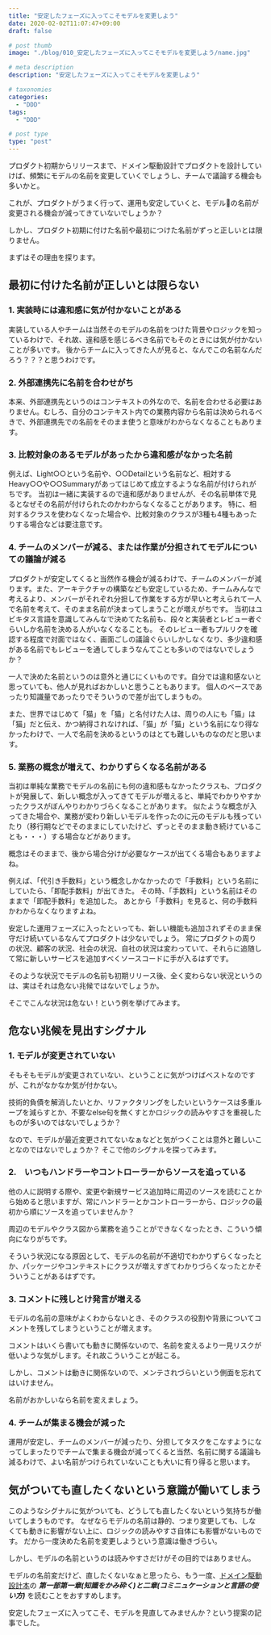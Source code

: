 ```yaml
---
title: "安定したフェーズに入ってこそモデルを変更しよう"
date: 2020-02-02T11:07:47+09:00
draft: false

# post thumb
image: "./blog/010_安定したフェーズに入ってこそモデルを変更しよう/name.jpg"

# meta description
description: "安定したフェーズに入ってこそモデルを変更しよう"

# taxonomies
categories: 
  - "DDD"
tags:
  - "DDD"

# post type
type: "post"
---
```


プロダクト初期からリリースまで、ドメイン駆動設計でプロダクトを設計していけば、頻繁にモデルの名前を変更していくでしょうし、チームで議論する機会も多いかと。

これが、プロダクトがうまく行って、運用も安定していくと、モデルの名前が変更される機会が減ってきていないでしょうか？

しかし、プロダクト初期に付けた名前や最初につけた名前がずっと正しいとは限りません。

まずはその理由を探ります。

## 最初に付けた名前が正しいとは限らない

### 1. 実装時には違和感に気が付かないことがある

実装している人やチームは当然そのモデルの名前をつけた背景やロジックを知っているわけで、それ故、違和感を感じるべき名前でもそのときには気が付かないことが多いです。
後からチームに入ってきた人が見ると、なんでこの名前なんだろう？？？と思うわけです。

### 2. 外部連携先に名前を合わせがち

本来、外部連携先というのはコンテキストの外なので、名前を合わせる必要はありません。むしろ、自分のコンテキスト内での業務内容から名前は決められるべきで、外部連携先での名前をそのまま使うと意味がわからなくなることもあります。

### 3. 比較対象のあるモデルがあったから違和感がなかった名前

例えば、Light○○という名前や、○○Detailという名前など、相対するHeavy○○や○○Summaryがあってはじめて成立するような名前が付けられがちです。
当初は一緒に実装するので違和感がありませんが、その名前単体で見るとなぜその名前が付けられたのかわからなくなることがあります。
特に、相対するクラスを使わなくなった場合や、比較対象のクラスが3種も4種もあったりする場合などは要注意です。

### 4. チームのメンバーが減る、または作業が分担されてモデルについての議論が減る

プロダクトが安定してくると当然作る機会が減るわけで、チームのメンバーが減ります。また、アーキテクチャの構築なども安定しているため、チームみんなで考えるより、メンバーがそれぞれ分担して作業をする方が早いと考えられて一人で名前を考えて、そのまま名前が決まってしまうことが増えがちです。
当初はユビキタス言語を意識してみんなで決めてた名前も、段々と実装者とレビュー者ぐらいしか名前を決める人がいなくなることも。
そのレビュー者もプルリクを確認する程度で対面ではなく、画面ごしの議論ぐらいしかしなくなり、多少違和感がある名前でもレビューを通してしまうなんてことも多いのではないでしょうか？

一人で決めた名前というのは意外と通じにくいものです。自分では違和感ないと思っていても、他人が見ればおかしいと思うこともあります。
個人のベースであったり知識量であったりでそういうので差が出てしまうもの。

また、世界ではじめて「猫」を「猫」と名付けた人は、周りの人にも「猫」は「猫」だと伝え、かつ納得されなければ、「猫」が「猫」という名前になり得なかったわけで、一人で名前を決めるというのはとても難しいものなのだと思います。

### 5. 業務の概念が増えて、わかりずらくなる名前がある

当初は単純な業務でモデルの名前にも何の違和感もなかったクラスも、プロダクトが発展して、新しい概念が入ってきてモデルが増えると、単純でわかりやすかったクラスがぼんやりわかりづらくなることがあります。
似たような概念が入ってきた場合や、業務が変わり新しいモデルを作ったのに元のモデルも残っていたり（移行期などでそのままにしていたけど、ずっとそのまま動き続けていることも・・・）する場合などがあります。

概念はそのままで、後から場合分けが必要なケースが出てくる場合もありますよね。

例えば、「代引き手数料」という概念しかなかったので「手数料」という名前にしていたら、「即配手数料」が出てきた。
その時、「手数料」という名前はそのままで「即配手数料」を追加した。
あとから「手数料」を見ると、何の手数料かわからなくなりますよね。

安定した運用フェーズに入ったといっても、新しい機能も追加されずそのまま保守だけ続いているなんてプロダクトは少ないでしょう。
常にプロダクトの周りの状況、顧客の状況、社会の状況、自社の状況は変わっていて、それらに追随して常に新しいサービスを追加すべくソースコードに手が入るはずです。

そのような状況でモデルの名前も初期リリース後、全く変わらない状況というのは、実はそれは危ない兆候ではないでしょうか。

そこでこんな状況は危ない！という例を挙げてみます。

## 危ない兆候を見出すシグナル

### 1. モデルが変更されていない

そもそもモデルが変更されていない、ということに気がつけばベストなのですが、これがなかなか気が付かない。

技術的負債を解消したいとか、リファクタリングをしたいというケースは多重ループを減らすとか、不要なelse句を無くすとかロジックの読みやすさを重視したものが多いのではないでしょうか？

なので、モデルが最近変更されてないなぁなどと気がつくことは意外と難しいことなのではないでしょうか？
そこで他のシグナルを探ってみます。

### 2.　いつもハンドラーやコントローラーからソースを追っている

他の人に説明する際や、変更や新規サービス追加時に周辺のソースを読むことから始めると思いますが、常にハンドラーとかコントローラーから、ロジックの最初から順にソースを追っていませんか？

周辺のモデルやクラス図から業務を追うことができなくなったとき、こういう傾向になりがちです。

そういう状況になる原因として、モデルの名前が不適切でわかりずらくなったとか、パッケージやコンテキストにクラスが増えすぎてわかりづらくなったとかそういうことがあるはずです。

### 3. コメントに残しとけ発言が増える

モデルの名前の意味がよくわからないとき、そのクラスの役割や背景についてコメントを残してしまうということが増えます。

コメントはいくら書いても動きに関係ないので、名前を変えるより一見リスクが低いような気がします。それ故こういうことが起こる。

しかし、コメントは動きに関係ないので、メンテされづらいという側面を忘れてはいけません。

名前がおかしいなら名前を変えましょう。

### 4. チームが集まる機会が減った

運用が安定し、チームのメンバーが減ったり、分担してタスクをこなすようになってしまったりでチームで集まる機会が減ってくると当然、名前に関する議論も減るわけで、よい名前がつけられていないことも大いに有り得ると思います。

## 気がついても直したくないという意識が働いてしまう

このようなシグナルに気がついても、どうしても直したくないという気持ちが働いてしまうものです。
なぜならモデルの名前は静的、つまり変更しても、しなくても動きに影響がない上に、ロジックの読みやすさ自体にも影響がないものです。
だから一度決めた名前を変更しようという意識は働きづらい。

しかし、モデルの名前というのは読みやすさだけがその目的ではありません。

モデルの名前変だけど、直したくないなぁと思ったら、もう一度、[ドメイン駆動設計本](https://www.amazon.co.jp/dp/4798121967)の ***第一部第一章(知識をかみ砕く)と二章(コミニュケーションと言語の使い方)*** を読むことをおすすめします。

安定したフェーズに入ってこそ、モデルを見直してみませんか？という提案の記事でした。

